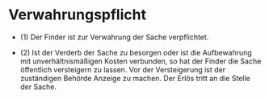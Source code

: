 # Verwahrungspflicht

- (1) Der Finder ist zur Verwahrung der Sache verpflichtet.

- (2) Ist der Verderb der Sache zu besorgen oder ist die Aufbewahrung mit unverhältnismäßigen Kosten verbunden, so hat der Finder die Sache öffentlich versteigern zu lassen. Vor der Versteigerung ist der zuständigen Behörde Anzeige zu machen. Der Erlös tritt an die Stelle der Sache.


